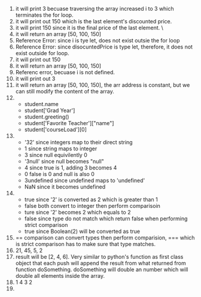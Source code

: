 1. it will print 3 becuase traversing the array increased i to 3 which terminates the for loop. 
2. it will print out 150 which is the last element's discounted price. 
3. it will print 150 since it is the final price of the last element. \
4. it will return an array [50, 100, 150] 
5. Reference Error: since i is tye  let, does not exist outsie the for loop 
6. Reference Error: since disocuntedPrice is type let, therefore, it does not exist outside for loop. 
7. it will print out 150 
8. it will return an array [50, 100, 150] 
9. Referenc error, becuase i is not defined. 
10. it will print out 3
11. it will return an array [50, 100, 150], the arr address is constant, but we can still modify the content of the array. 
12. - student.name
    - student['Grad Year']
    - student.greeting()
    - student['Favorite Teacher']["name"]
    - student['courseLoad'][0]
13. - '32' since integers map to their direct string
    - 1 since string maps to integer
    - 3 since null equivilently 0 
    - '3null' since null becomes "null" 
    - 4 since true is 1, adding 3 becomes 4
    - 0 false is 0 and null is also 0 
    - 3undefined since undefined maps to 'undefined' 
    - NaN since it becomes undefined 
14. - true since '2' is converted as 2 which is greater than 1 
    - false both convert to integer then perform comparisoin
    - ture since '2' becomes 2 which equals to 2 
    - false since type do not match which return false when performing strict comparison 
    - true since Boolean(2) will be converted as true 
15. == comparison can convert types then perform comparision, === which is strict comparison has to make sure that type matches. 
16. 21, 45, 5, 2 
17. result will be [2, 4, 6]. Very similar to python's function as first class object that each push will append the result from what returned from function doSomething. doSomething will double an number which will double all elements inside the array. 
18. 1 4 3 2 
19. 
    